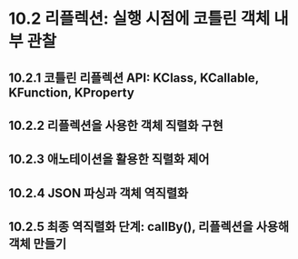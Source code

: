 # 10.2 리플렉션: 실행 시점에 코틀린 객체 내부 관찰

## 10.2.1 코틀린 리플렉션 API: KClass, KCallable, KFunction, KProperty


## 10.2.2 리플렉션을 사용한 객체 직렬화 구현

## 10.2.3 애노테이션을 활용한 직렬화 제어

## 10.2.4 JSON 파싱과 객체 역직렬화

## 10.2.5 최종 역직렬화 단계: callBy(), 리플렉션을 사용해 객체 만들기